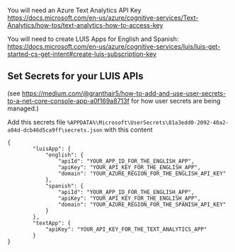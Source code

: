 
You will need an Azure Text Analytics API Key https://docs.microsoft.com/en-us/azure/cognitive-services/Text-Analytics/how-tos/text-analytics-how-to-access-key

You will need to create LUIS Apps for English and Spanish: https://docs.microsoft.com/en-us/azure/cognitive-services/luis/luis-get-started-cs-get-intent#create-luis-subscription-key




Set Secrets for your LUIS APIs
--

(see https://medium.com/@granthair5/how-to-add-and-use-user-secrets-to-a-net-core-console-app-a0f169a8713f for how user secrets are being managed.)

Add this secrets file `%APPDATA%\Microsoft\UserSecrets\81a3edd0-2092-40a2-a04d-dcb46d5ca9ff\secrets.json` with this content
~~~
{
        "luisApp": {
            "english": {
                "apiId": "YOUR_APP_ID_FOR_THE_ENGLISH_APP",
                "apiKey": "YOUR_API_KEY_FOR_THE_ENGLISH_APP",
                "domain": "YOUR_AZURE_REGION_FOR_THE_ENGLISH_API_KEY"
            },
            "spanish": {
                "apiId": "YOUR_APP_ID_FOR_THE_ENGLISH_APP",
                "apiKey": "YOUR_API_KEY_FOR_THE_ENGLISH_APP",
                "domain": "YOUR_AZURE_REGION_FOR_THE_SPANISH_API_KEY"
            }
        },
        "textApp": {
            "apiKey": "YOUR_API_KEY_FOR_THE_TEXT_ANALYTICS_APP"
        }
}
~~~